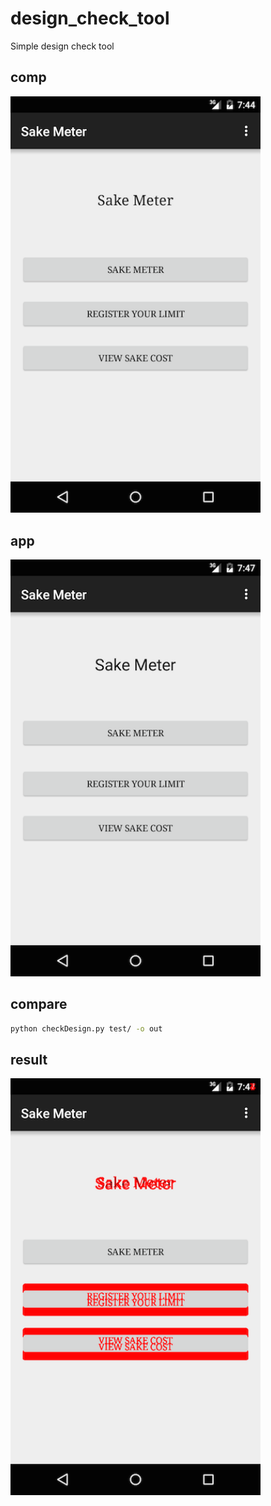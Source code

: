 # design_check_tool
Simple design check tool

## comp

<img src="test/main_01.png" width="400">

## app

<img src="test/main_02.png" width="400">

## compare

```sh
python checkDesign.py test/ -o out
```

## result

<img src="out/main_result.png" width="400">
